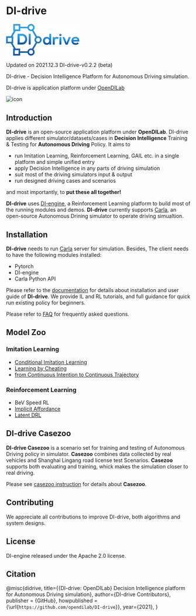 # DI-drive

<img src="./docs/figs/di-drive_logo.png" width="200" alt="icon"/>

Updated on 2021.12.3 DI-drive-v0.2.2 (beta)

DI-drive - Decision Intelligence Platform for Autonomous Driving simulation.

DI-drive is application platform under [OpenDILab](http://opendilab.org/)

![icon](./docs/figs/big_cam_auto.png)

## Introduction

**DI-drive** is an open-source application platform under **OpenDILab**. DI-drive applies different simulator/datasets/cases in **Decision Intelligence** Training & Testing for **Autonomous Driving** Policy.
It aims to

- run Imitation Learning, Reinforcement Learning, GAIL etc. in a single platform and simple unified entry
- apply Decision Intelligence in any parts of driving simulation
- suit most of the driving simulators input & output
- run designed driving cases and scenarios

and most importantly, to **put these all together!**

**DI-drive** uses [DI-engine](https://github.com/opendilab/DI-engine), a Reinforcement Learning
platform to build most of the running modules and demos. **DI-drive** currently supports [Carla](http://carla.org),
an open-source Autonomous Drining simulator to operate driving simualtion.

## Installation

**DI-drive** needs to run [Carla](http://carla.org) server for simulation. Besides, The client needs to have the following modules installed:

- Pytorch
- DI-engine
- Carla Python API

Please refer to the [documentation](https://opendilab.github.io/DI-drive/) for details about installation and user guide of **DI-drive**.
We provide IL and RL tutorials, and full guidance for quick run existing policy for beginners.

Please refer to [FAQ](https://opendilab.github.io/DI-drive/faq/index.html) for frequently asked questions.

## Model Zoo

### Imitation Learning

- [Conditional Imitation Learning](https://arxiv.org/abs/1710.02410)
- [Learning by Cheating](https://arxiv.org/abs/1912.12294)
- [from Continuous Intention to Continuous Trajectory](https://arxiv.org/abs/2010.10393)

### Reinforcement Learning

- BeV Speed RL
- [Implicit Affordance](https://arxiv.org/abs/1911.10868)
- [Latent DRL](https://arxiv.org/abs/2001.08726)

## DI-drive Casezoo

**DI-drive Casezoo** is a scenario set for training and testing of Autonomous Driving policy in simulator.
**Casezoo** combines data collected by real vehicles and Shanghai Lingang road license test Scenarios.
**Casezoo** supports both evaluating and training, whick makes the simulation closer to real driving.

Please see [casezoo instruction](docs/casezoo_instruction.md) for details about **Casezoo**.

## Contributing

We appreciate all contributions to improve DI-drive, both algorithms and system designs.

## License

DI-engine released under the Apache 2.0 license.

## Citation

@misc{didrive,
    title={{DI-drive: OpenDILab} Decision Intelligence platform for Autonomous Driving simulation},
    author={DI-drive Contributors},
    publisher = {GitHub},
    howpublished = {\url{`https://github.com/opendilab/DI-drive`}},
    year={2021},
}

